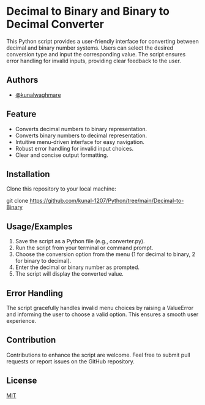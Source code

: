 # Decimal to Binary and Binary to Decimal Converter

This Python script provides a user-friendly interface for converting between decimal and binary number systems. Users can select the desired conversion type and input the corresponding value. The script ensures error handling for invalid inputs, providing clear feedback to the user.
## Authors

- [@kunalwaghmare](https://www.github.com/kunal-1207)


## Feature 

- Converts decimal numbers to binary representation.
- Converts binary numbers to decimal representation.
- Intuitive menu-driven interface for easy navigation.
- Robust error handling for invalid input choices.
- Clear and concise output formatting.
## Installation

Clone this repository to your local machine: 

git clone https://github.com/kunal-1207/Python/tree/main/Decimal-to-Binary

    
## Usage/Examples

1. Save the script as a Python file (e.g., converter.py).
2. Run the script from your terminal or command prompt.
3. Choose the conversion option from the menu (1 for decimal to binary, 2 for binary to decimal).
4. Enter the decimal or binary number as prompted.
5. The script will display the converted value.

## Error Handling 

The script gracefully handles invalid menu choices by raising a ValueError and informing the user to choose a valid option. This ensures a smooth user experience.

## Contribution

Contributions to enhance the script are welcome. Feel free to submit pull requests or report issues on the GitHub repository.


## License

[MIT](https://choosealicense.com/licenses/mit/)




